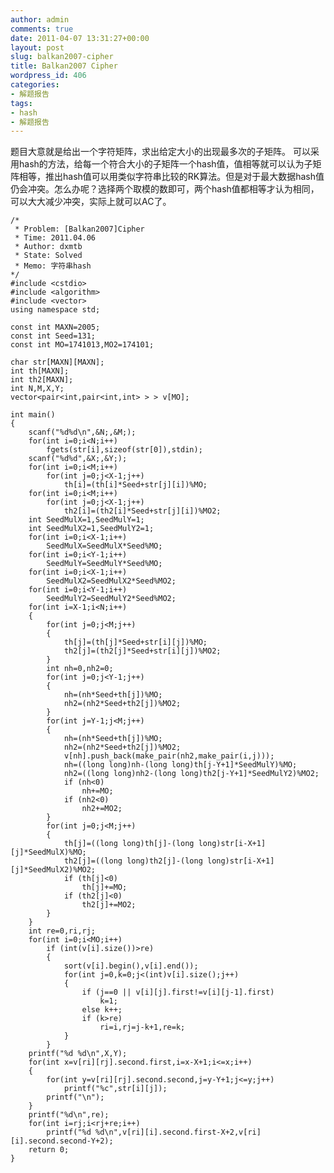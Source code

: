 ```yaml
---
author: admin
comments: true
date: 2011-04-07 13:31:27+00:00
layout: post
slug: balkan2007-cipher
title: Balkan2007 Cipher
wordpress_id: 406
categories:
- 解题报告
tags:
- hash
- 解题报告
---
```


题目大意就是给出一个字符矩阵，求出给定大小的出现最多次的子矩阵。
可以采用hash的方法，给每一个符合大小的子矩阵一个hash值，值相等就可以认为子矩阵相等，推出hash值可以用类似字符串比较的RK算法。但是对于最大数据hash值仍会冲突。怎么办呢？选择两个取模的数即可，两个hash值都相等才认为相同，可以大大减少冲突，实际上就可以AC了。

    
    
    /*
     * Problem: [Balkan2007]Cipher
     * Time: 2011.04.06
     * Author: dxmtb
     * State: Solved
     * Memo: 字符串hash
    */
    #include <cstdio>
    #include <algorithm>
    #include <vector>
    using namespace std;
    
    const int MAXN=2005;
    const int Seed=131;
    const int MO=1741013,MO2=174101;
    
    char str[MAXN][MAXN];
    int th[MAXN];
    int th2[MAXN];
    int N,M,X,Y;
    vector<pair<int,pair<int,int> > > v[MO];
    
    int main()
    {
    	scanf("%d%d\n",&N;,&M;);
    	for(int i=0;i<N;i++)
    		fgets(str[i],sizeof(str[0]),stdin);
    	scanf("%d%d",&X;,&Y;);
    	for(int i=0;i<M;i++)
    		for(int j=0;j<X-1;j++)
    			th[i]=(th[i]*Seed+str[j][i])%MO;
    	for(int i=0;i<M;i++)
    		for(int j=0;j<X-1;j++)
    			th2[i]=(th2[i]*Seed+str[j][i])%MO2;
    	int SeedMulX=1,SeedMulY=1;
    	int SeedMulX2=1,SeedMulY2=1;
    	for(int i=0;i<X-1;i++)
    		SeedMulX=SeedMulX*Seed%MO;
    	for(int i=0;i<Y-1;i++)
    		SeedMulY=SeedMulY*Seed%MO;
    	for(int i=0;i<X-1;i++)
    		SeedMulX2=SeedMulX2*Seed%MO2;
    	for(int i=0;i<Y-1;i++)
    		SeedMulY2=SeedMulY2*Seed%MO2;
    	for(int i=X-1;i<N;i++)
    	{
    		for(int j=0;j<M;j++)
    		{
    			th[j]=(th[j]*Seed+str[i][j])%MO;
    			th2[j]=(th2[j]*Seed+str[i][j])%MO2;
    		}
    		int nh=0,nh2=0;
    		for(int j=0;j<Y-1;j++)
    		{
    			nh=(nh*Seed+th[j])%MO;
    			nh2=(nh2*Seed+th2[j])%MO2;
    		}
    		for(int j=Y-1;j<M;j++)
    		{
    			nh=(nh*Seed+th[j])%MO;
    			nh2=(nh2*Seed+th2[j])%MO2;
    			v[nh].push_back(make_pair(nh2,make_pair(i,j)));
    			nh=((long long)nh-(long long)th[j-Y+1]*SeedMulY)%MO;
    			nh2=((long long)nh2-(long long)th2[j-Y+1]*SeedMulY2)%MO2;
    			if (nh<0)
    				nh+=MO;
    			if (nh2<0)
    				nh2+=MO2;
    		}
    		for(int j=0;j<M;j++)
    		{
    			th[j]=((long long)th[j]-(long long)str[i-X+1][j]*SeedMulX)%MO;
    			th2[j]=((long long)th2[j]-(long long)str[i-X+1][j]*SeedMulX2)%MO2;
    			if (th[j]<0)
    				th[j]+=MO;
    			if (th2[j]<0)
    				th2[j]+=MO2;
    		}
    	}
    	int re=0,ri,rj;
    	for(int i=0;i<MO;i++)
    		if (int(v[i].size())>re)
    		{
    			sort(v[i].begin(),v[i].end());
    			for(int j=0,k=0;j<(int)v[i].size();j++)
    			{
    				if (j==0 || v[i][j].first!=v[i][j-1].first)
    					k=1;
    				else k++;
    				if (k>re)
    					ri=i,rj=j-k+1,re=k;
    			}
    		}
    	printf("%d %d\n",X,Y);
    	for(int x=v[ri][rj].second.first,i=x-X+1;i<=x;i++)
    	{
    		for(int y=v[ri][rj].second.second,j=y-Y+1;j<=y;j++)
    			printf("%c",str[i][j]);
    		printf("\n");
    	}
    	printf("%d\n",re);
    	for(int i=rj;i<rj+re;i++)
    		printf("%d %d\n",v[ri][i].second.first-X+2,v[ri][i].second.second-Y+2);
    	return 0;
    }
    
